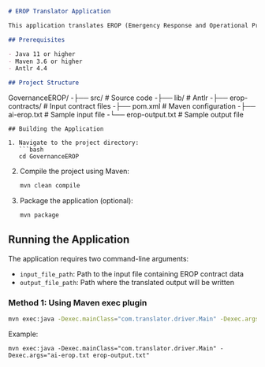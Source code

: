 ```markdown
# EROP Translator Application

This application translates EROP (Emergency Response and Operational Protocol) contracts using ANTLR parsing and custom translation logic.

## Prerequisites

- Java 11 or higher
- Maven 3.6 or higher
- Antlr 4.4

## Project Structure
```

GovernanceEROP/
-├── src/                    # Source code
-├── lib/                    # Antlr
-├── erop-contracts/         # Input contract files
-├── pom.xml                # Maven configuration
-├── ai-erop.txt            # Sample input file
-└── erop-output.txt        # Sample output file
```
## Building the Application

1. Navigate to the project directory:
   ```bash
   cd GovernanceEROP
   ```

2. Compile the project using Maven:
   ```bash
   mvn clean compile
   ```

3. Package the application (optional):
   ```bash
   mvn package
   ```

## Running the Application

The application requires two command-line arguments:
- `input_file_path`: Path to the input file containing EROP contract data
- `output_file_path`: Path where the translated output will be written

### Method 1: Using Maven exec plugin

```bash
mvn exec:java -Dexec.mainClass="com.translator.driver.Main" -Dexec.args="<input_file_path> <output_file_path>"
```
Example:
```
mvn exec:java -Dexec.mainClass="com.translator.driver.Main" -Dexec.args="ai-erop.txt erop-output.txt"
```


